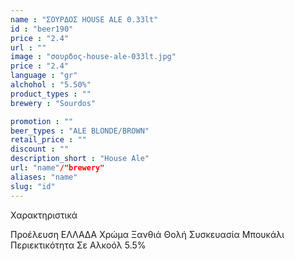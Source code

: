 ```yaml
---
name : "ΣΟΥΡΔΟΣ HOUSE ALE 0.33lt"
id : "beer190"
price : "2.4"
url : ""
image : "σουρδος-house-ale-033lt.jpg"
price : "2.4"
language : "gr"
alchohol : "5.50%"
product_types : ""
brewery : "Sourdos"

promotion : ""
beer_types : "ALE BLONDE/BROWN"
retail_price : ""
discount : ""
description_short : "House Ale"
url: "name"/"brewery"
aliases: "name"
slug: "id"
---
```


Χαρακτηριστικά

Προέλευση
ΕΛΛΑΔΑ
Χρώμα
Ξανθιά Θολή
Συσκευασία
Μπουκάλι
Περιεκτικότητα Σε Αλκοόλ
5.5%